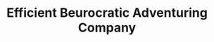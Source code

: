 ---
layout: category
title: Efficient Beurocratic Adventuring Company
permalink: /category/EBAC/index.html
category: EBAC
---